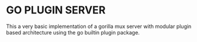 # GO PLUGIN SERVER

This a very basic implementation of a gorilla mux server with modular plugin based architecture using the go builtin plugin package.

